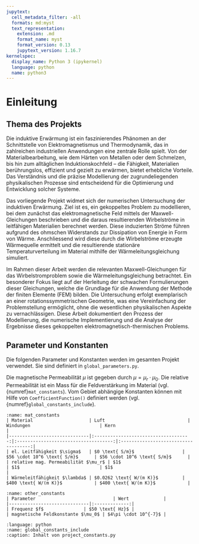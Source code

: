 ```yaml
---
jupytext:
  cell_metadata_filter: -all
  formats: md:myst
  text_representation:
    extension: .md
    format_name: myst
    format_version: 0.13
    jupytext_version: 1.16.7
kernelspec:
  display_name: Python 3 (ipykernel)
  language: python
  name: python3
---
```


# Einleitung
## Thema des Projekts
Die induktive Erwärmung ist ein faszinierendes Phänomen an der Schnittstelle von Elektromagnetismus und Thermodynamik, das in zahlreichen industriellen Anwendungen eine zentrale Rolle spielt. Von der Materialbearbeitung, wie dem Härten von Metallen oder dem Schmelzen, bis hin zum alltäglichen Induktionskochfeld – die Fähigkeit, Materialien berührungslos, effizient und gezielt zu erwärmen, bietet erhebliche Vorteile. Das Verständnis und die präzise Modellierung der zugrundeliegenden physikalischen Prozesse sind entscheidend für die Optimierung und Entwicklung solcher Systeme.

Das vorliegende Projekt widmet sich der numerischen Untersuchung der induktiven Erwärmung. Ziel ist es, ein gekoppeltes Problem zu modellieren, bei dem zunächst das elektromagnetische Feld mittels der Maxwell-Gleichungen beschrieben und die daraus resultierenden Wirbelströme in leitfähigen Materialien berechnet werden. Diese induzierten Ströme führen aufgrund des ohmschen Widerstands zur Dissipation von Energie in Form von Wärme. Anschliessend wird diese durch die Wirbelströme erzeugte Wärmequelle ermittelt und die resultierende stationäre Temperaturverteilung im Material mithilfe der Wärmeleitungsgleichung simuliert.

Im Rahmen dieser Arbeit werden die relevanten Maxwell-Gleichungen für das Wirbelstromproblem sowie die Wärmeleitungsgleichung betrachtet. Ein besonderer Fokus liegt auf der Herleitung der schwachen Formulierungen dieser Gleichungen, welche die Grundlage für die Anwendung der Methode der finiten Elemente (FEM) bilden. Die Untersuchung erfolgt exemplarisch an einer rotationssymmetrischen Geometrie, was eine Vereinfachung der Problemstellung ermöglicht, ohne die wesentlichen physikalischen Aspekte zu vernachlässigen. Diese Arbeit dokumentiert den Prozess der Modellierung, die numerische Implementierung und die Analyse der Ergebnisse dieses gekoppelten elektromagnetisch-thermischen Problems.

## Parameter und Konstanten
Die folgenden Parameter und Konstanten werden im gesamten Projekt verwendet.
Sie sind definiert in `global_parameters.py`.

Die magnetische Permeabilität $\mu$ ist gegeben durch $\mu = \mu_r \cdot \mu_0$. Die relative Permeabilität ist ein Mass für die Feldverstärkung im Material (vgl. {numref}`mat_constants`). Vom Gebiet abhängige Konstanten können mit Hilfe von `CoefficientFunction()` definiert werden (vgl. {numref}`global_constants_include`).

```{table} Materialparameter
:name: mat_constants
| Material                     | Luft                               | Windungen                          | Kern                               |
|------------------------------|:------------------------------------:|:------------------------------------:|:------------------------------------:|
| el. Leitfähigkeit $\sigma$   | $0 \text{ S/m}$                  | $56 \cdot 10^6 \text{ S/m}$      | $56 \cdot 10^6 \text{ S/m}$      |
| relative mag. Permeabilität $\mu_r$ | $1$                              | $1$                              | $1$                              |
| Wärmeleitfähigkeit $\lambda$ | $0.0262 \text{ W/(m K)}$         | $400 \text{ W/(m K)}$            | $400 \text{ W/(m K)}$            |
```

```{table} Weitere Parameter und Konstanten
:name: other_constants
| Parameter                             | Wert             |
|------------------------------|:-------------:|
| Frequenz $f$               | $50 \text{ Hz}$ |
| magnetische Feldkonstante $\mu_0$ | $4\pi \cdot 10^{-7}$ |
```

```{literalinclude} ../ImportExport/global_parameters.py
:language: python
:name: global_constants_include
:caption: Inhalt von project_constants.py
```
